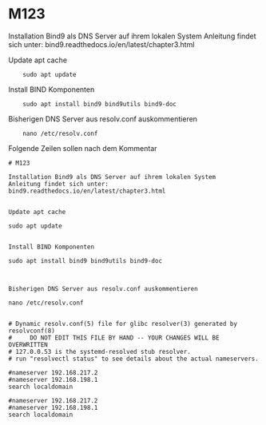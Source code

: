 # M123

Installation Bind9 als DNS Server auf ihrem lokalen System
Anleitung findet sich unter: bind9.readthedocs.io/en/latest/chapter3.html


Update apt cache
```
    sudo apt update
```

Install BIND Komponenten
```
    sudo apt install bind9 bind9utils bind9-doc
```


Bisherigen DNS Server aus resolv.conf auskommentieren 
```
    nano /etc/resolv.conf
```
Folgende Zeilen sollen nach dem Kommentar
```
# M123

Installation Bind9 als DNS Server auf ihrem lokalen System
Anleitung findet sich unter: bind9.readthedocs.io/en/latest/chapter3.html


Update apt cache
```
    sudo apt update
```

Install BIND Komponenten
```
    sudo apt install bind9 bind9utils bind9-doc
```


Bisherigen DNS Server aus resolv.conf auskommentieren 
````
    nano /etc/resolv.conf
````

# Dynamic resolv.conf(5) file for glibc resolver(3) generated by resolvconf(8)
#     DO NOT EDIT THIS FILE BY HAND -- YOUR CHANGES WILL BE OVERWRITTEN
# 127.0.0.53 is the systemd-resolved stub resolver.
# run "resolvectl status" to see details about the actual nameservers.

#nameserver 192.168.217.2
#nameserver 192.168.198.1
search localdomain

#nameserver 192.168.217.2
#nameserver 192.168.198.1
search localdomain
````

